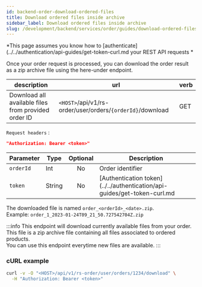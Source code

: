 ```yaml
---
id: backend-order-download-ordered-files
title: Download ordered files inside archive
sidebar_label: Download ordered files inside archive
slug: /development/backend/services/order/guides/download-ordered-files
---
```


*This page assumes you know how to [authenticate](../../authentication/api-guides/get-token-curl.md your REST API requests *

Once your order request is processed, you can download the order result as a zip archive file using the here-under endpoint.  

| description | url | verb | 
| ----------- | --- | ---- |
| Download all available files from provided order ID | `<HOST>`/api/v1/rs-order/user/orders/`{orderId}`/download | GET |
`Request headers` :
```json
"Authorization: Bearer <token>"
```

| Parameter | Type | Optional | Description |
| --------- | ---- | :--------: | ----------- |
| `orderId` | Int | No | Order identifier |
| `token` | String | No | [Authentication token](../../authentication/api-guides/get-token-curl.md |


The downloaded file is named `order_<orderId>_<date>.zip`.  
Example: `order_1_2023-01-24T09_21_50.727542704Z.zip`  


:::info
This endpoint will download currently available files from your order.  
This file is a zip archive file containing all files associated to ordered products.  
You can use this endpoint everytime new files are available.
:::

### cURL example

```bash
curl -v -O "<HOST>/api/v1/rs-order/user/orders/1234/download" \
  -H "Authorization: Bearer <token>"
```
